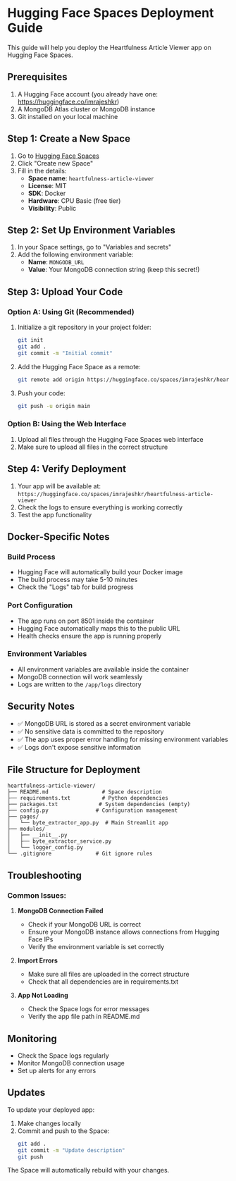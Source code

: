 # Hugging Face Spaces Deployment Guide

This guide will help you deploy the Heartfulness Article Viewer app on Hugging Face Spaces.

## Prerequisites

1. A Hugging Face account (you already have one: https://huggingface.co/imrajeshkr)
2. A MongoDB Atlas cluster or MongoDB instance
3. Git installed on your local machine

## Step 1: Create a New Space

1. Go to [Hugging Face Spaces](https://huggingface.co/spaces)
2. Click "Create new Space"
3. Fill in the details:
   - **Space name**: `heartfulness-article-viewer`
   - **License**: MIT
   - **SDK**: Docker
   - **Hardware**: CPU Basic (free tier)
   - **Visibility**: Public

## Step 2: Set Up Environment Variables

1. In your Space settings, go to "Variables and secrets"
2. Add the following environment variable:
   - **Name**: `MONGODB_URL`
   - **Value**: Your MongoDB connection string (keep this secret!)

## Step 3: Upload Your Code

### Option A: Using Git (Recommended)

1. Initialize a git repository in your project folder:
   ```bash
   git init
   git add .
   git commit -m "Initial commit"
   ```

2. Add the Hugging Face Space as a remote:
   ```bash
   git remote add origin https://huggingface.co/spaces/imrajeshkr/heartfulness-article-viewer
   ```

3. Push your code:
   ```bash
   git push -u origin main
   ```

### Option B: Using the Web Interface

1. Upload all files through the Hugging Face Spaces web interface
2. Make sure to upload all files in the correct structure

## Step 4: Verify Deployment

1. Your app will be available at: `https://huggingface.co/spaces/imrajeshkr/heartfulness-article-viewer`
2. Check the logs to ensure everything is working correctly
3. Test the app functionality

## Docker-Specific Notes

### Build Process
- Hugging Face will automatically build your Docker image
- The build process may take 5-10 minutes
- Check the "Logs" tab for build progress

### Port Configuration
- The app runs on port 8501 inside the container
- Hugging Face automatically maps this to the public URL
- Health checks ensure the app is running properly

### Environment Variables
- All environment variables are available inside the container
- MongoDB connection will work seamlessly
- Logs are written to the `/app/logs` directory

## Security Notes

- ✅ MongoDB URL is stored as a secret environment variable
- ✅ No sensitive data is committed to the repository
- ✅ The app uses proper error handling for missing environment variables
- ✅ Logs don't expose sensitive information

## File Structure for Deployment

```
heartfulness-article-viewer/
├── README.md                 # Space description
├── requirements.txt          # Python dependencies
├── packages.txt             # System dependencies (empty)
├── config.py               # Configuration management
├── pages/
│   └── byte_extractor_app.py  # Main Streamlit app
├── modules/
│   ├── __init__.py
│   ├── byte_extractor_service.py
│   └── logger_config.py
└── .gitignore              # Git ignore rules
```

## Troubleshooting

### Common Issues:

1. **MongoDB Connection Failed**
   - Check if your MongoDB URL is correct
   - Ensure your MongoDB instance allows connections from Hugging Face IPs
   - Verify the environment variable is set correctly

2. **Import Errors**
   - Make sure all files are uploaded in the correct structure
   - Check that all dependencies are in requirements.txt

3. **App Not Loading**
   - Check the Space logs for error messages
   - Verify the app file path in README.md

## Monitoring

- Check the Space logs regularly
- Monitor MongoDB connection usage
- Set up alerts for any errors

## Updates

To update your deployed app:

1. Make changes locally
2. Commit and push to the Space:
   ```bash
   git add .
   git commit -m "Update description"
   git push
   ```

The Space will automatically rebuild with your changes.
